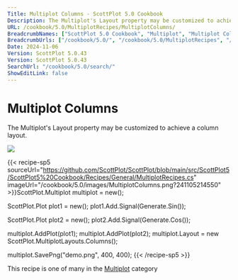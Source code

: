 ```yaml
---
Title: Multiplot Columns - ScottPlot 5.0 Cookbook
Description: The Multiplot's Layout property may be customized to achieve a column layout.
URL: /cookbook/5.0/MultiplotRecipes/MultiplotColumns/
BreadcrumbNames: ["ScottPlot 5.0 Cookbook", "Multiplot", "Multiplot Columns"]
BreadcrumbUrls: ["/cookbook/5.0/", "/cookbook/5.0/MultiplotRecipes", "/cookbook/5.0/MultiplotRecipes/MultiplotColumns"]
Date: 2024-11-06
Version: ScottPlot 5.0.43
Version: ScottPlot 5.0.43
SearchUrl: "/cookbook/5.0/search/"
ShowEditLink: false
---
```



<div class='d-flex align-items-center mt-5'>
<h1 class='me-2 text-dark my-0 border-0'>Multiplot Columns</h1>
</div>

The Multiplot's Layout property may be customized to achieve a column layout.

[![](/cookbook/5.0/images/MultiplotColumns.png?241105214550)](/cookbook/5.0/images/MultiplotColumns.png?241105214550)

{{< recipe-sp5 sourceUrl="https://github.com/ScottPlot/ScottPlot/blob/main/src/ScottPlot5/ScottPlot5%20Cookbook/Recipes/General/MultiplotRecipes.cs" imageUrl="/cookbook/5.0/images/MultiplotColumns.png?241105214550" >}}ScottPlot.Multiplot multiplot = new();

ScottPlot.Plot plot1 = new();
plot1.Add.Signal(Generate.Sin());

ScottPlot.Plot plot2 = new();
plot2.Add.Signal(Generate.Cos());

multiplot.AddPlot(plot1);
multiplot.AddPlot(plot2);
multiplot.Layout = new ScottPlot.MultiplotLayouts.Columns();

multiplot.SavePng("demo.png", 400, 400);
{{< /recipe-sp5 >}}

<div class='my-5 text-center'>This recipe is one of many in the <a href='/cookbook/5.0/MultiplotRecipes'>Multiplot</a> category</div>


